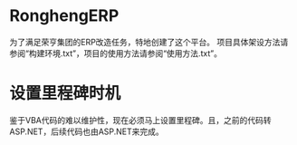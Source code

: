 ﻿# RonghengERP
为了满足荣亨集团的ERP改造任务，特地创建了这个平台。
项目具体架设方法请参阅“构建环境.txt”，项目的使用方法请参阅“使用方法.txt”。
# 设置里程碑时机
鉴于VBA代码的难以维护性，现在必须马上设置里程碑。且，之前的代码转ASP.NET，后续代码也由ASP.NET来完成。
